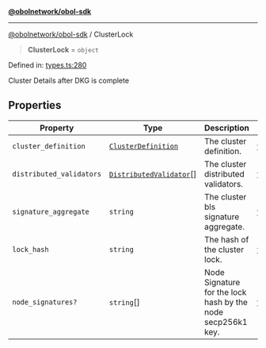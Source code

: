 [**@obolnetwork/obol-sdk**](../index.md)

***

[@obolnetwork/obol-sdk](../index.md) / ClusterLock

> **ClusterLock** = `object`

Defined in: [types.ts:280](https://github.com/ObolNetwork/obol-sdk/blob/719eeaf64437833b733de7c3e76fdb5a3bef243a/src/types.ts#L280)

Cluster Details after DKG is complete

## Properties

| Property | Type | Description | Defined in |
| ------ | ------ | ------ | ------ |
| <a id="cluster_definition"></a> `cluster_definition` | [`ClusterDefinition`](../interfaces/ClusterDefinition.md) | The cluster definition. | [types.ts:282](https://github.com/ObolNetwork/obol-sdk/blob/719eeaf64437833b733de7c3e76fdb5a3bef243a/src/types.ts#L282) |
| <a id="distributed_validators"></a> `distributed_validators` | [`DistributedValidator`](DistributedValidator.md)[] | The cluster distributed validators. | [types.ts:285](https://github.com/ObolNetwork/obol-sdk/blob/719eeaf64437833b733de7c3e76fdb5a3bef243a/src/types.ts#L285) |
| <a id="signature_aggregate"></a> `signature_aggregate` | `string` | The cluster bls signature aggregate. | [types.ts:288](https://github.com/ObolNetwork/obol-sdk/blob/719eeaf64437833b733de7c3e76fdb5a3bef243a/src/types.ts#L288) |
| <a id="lock_hash"></a> `lock_hash` | `string` | The hash of the cluster lock. | [types.ts:291](https://github.com/ObolNetwork/obol-sdk/blob/719eeaf64437833b733de7c3e76fdb5a3bef243a/src/types.ts#L291) |
| <a id="node_signatures"></a> `node_signatures?` | `string`[] | Node Signature for the lock hash by the node secp256k1 key. | [types.ts:294](https://github.com/ObolNetwork/obol-sdk/blob/719eeaf64437833b733de7c3e76fdb5a3bef243a/src/types.ts#L294) |
